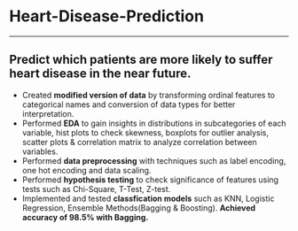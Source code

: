 # Heart-Disease-Prediction
---

## Predict which patients are more likely to suffer heart disease in the near future.
* Created **modified version of data** by transforming ordinal features to categorical names and conversion
of data types for better interpretation. 
* Performed **EDA** to gain insights in distributions in subcategories of each variable, hist plots to check
skewness, boxplots for outlier analysis, scatter plots & correlation matrix to analyze correlation
between variables. 
* Performed **data preprocessing** with techniques such as label encoding, one hot encoding and data
scaling. 
* Performed **hypothesis testing** to check significance of features using tests such as Chi-Square,
T-Test, Z-test. 
* Implemented and tested **classfication models** such as KNN, Logistic Regression, Ensemble
Methods(Bagging & Boosting). **Achieved accuracy of 98.5% with Bagging.** 
